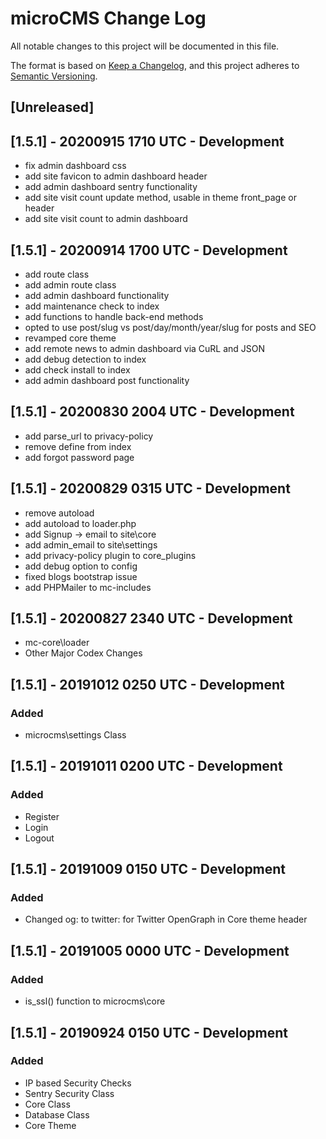 # microCMS Change Log
All notable changes to this project will be documented in this file.

The format is based on [Keep a Changelog](https://keepachangelog.com/en/1.0.0/),
and this project adheres to [Semantic Versioning](https://semver.org/spec/v2.0.0.html).

## [Unreleased]

## [1.5.1] - 20200915 1710 UTC - Development
 - fix admin dashboard css
 - add site favicon to admin dashboard header
 - add admin dashboard sentry functionality
 - add site visit count update method, usable in theme front_page or header
 - add site visit count to admin dashboard

## [1.5.1] - 20200914 1700 UTC - Development
 - add route class
 - add admin route class
 - add admin dashboard functionality
 - add maintenance check to index
 - add functions to handle back-end methods
 - opted to use post/slug vs post/day/month/year/slug for posts and SEO
 - revamped core theme
 - add remote news to admin dashboard via CuRL and JSON
 - add debug detection to index
 - add check install to index
 - add admin dashboard post functionality

## [1.5.1] - 20200830 2004 UTC - Development
 - add parse_url to privacy-policy
 - remove define from index
 - add forgot password page

## [1.5.1] - 20200829 0315 UTC - Development
 - remove autoload
 - add autoload to loader.php
 - add Signup -> email to site\core
 - add admin_email to site\settings
 - add privacy-policy plugin to core_plugins
 - add debug option to config
 - fixed blogs bootstrap issue
 - add PHPMailer to mc-includes
 

## [1.5.1] - 20200827 2340 UTC - Development
- mc-core\loader
- Other Major Codex Changes

## [1.5.1] - 20191012 0250 UTC - Development

### Added
- microcms\settings Class

## [1.5.1] - 20191011 0200 UTC - Development

### Added
- Register
- Login
- Logout

## [1.5.1] - 20191009 0150 UTC - Development

### Added
- Changed og: to twitter: for Twitter OpenGraph in Core theme header

## [1.5.1] - 20191005 0000 UTC - Development

### Added
- is_ssl() function to microcms\core

## [1.5.1] - 20190924 0150 UTC - Development

### Added
- IP based Security Checks
- Sentry Security Class
- Core Class
- Database Class
- Core Theme
